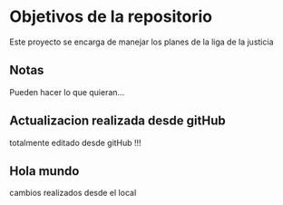 # Objetivos de la repositorio

Este proyecto se encarga de manejar los planes de la liga de la justicia


## Notas
Pueden hacer lo que quieran...


## Actualizacion realizada desde gitHub
totalmente editado desde gitHub !!!


## Hola mundo
cambios realizados desde el local
